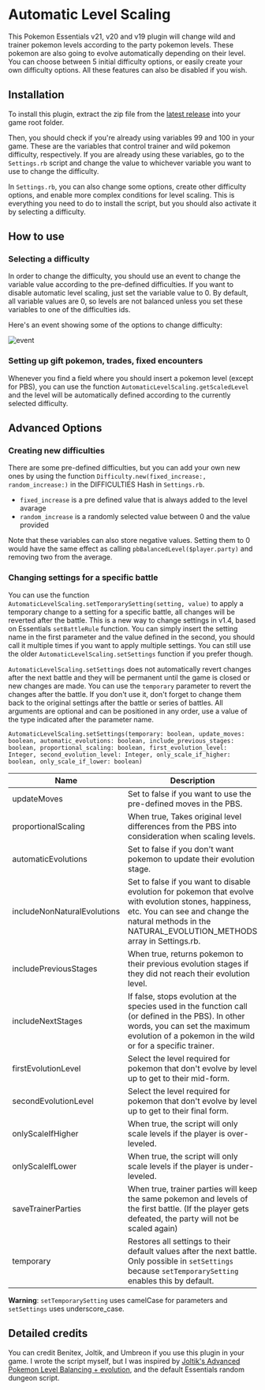 # Automatic Level Scaling

This Pokemon Essentials v21, v20 and v19 plugin will change wild and trainer pokemon levels according to the party pokemon levels. These pokemon are also going to evolve automatically depending on their level. You can choose between 5 initial difficulty options, or easily create your own difficulty options. All these features can also be disabled if you wish.

## Installation

To install this plugin, extract the zip file from the [latest release](https://github.com/Benitex/Automatic-Level-Scaling/releases) into your game root folder.

Then, you should check if you're already using variables 99 and 100 in your game. These are the variables that control trainer and wild pokemon difficulty, respectively.
If you are already using these variables, go to the `Settings.rb` script and change the value to whichever variable you want to use to change the difficulty.

In `Settings.rb`, you can also change some options, create other difficulty options, and enable more complex conditions for level scaling.
This is everything you need to do to install the script, but you should also activate it by selecting a difficulty.

## How to use

### Selecting a difficulty

In order to change the difficulty, you should use an event to change the variable value according to the pre-defined difficulties. If you want to disable automatic level scaling, just set the variable value to 0. By default, all variable values are 0, so levels are not balanced unless you set these variables to one of the difficulties ids.

Here's an event showing some of the options to change difficulty:

![event](https://user-images.githubusercontent.com/64505839/168475608-3907a7fa-f401-4aec-a05d-8d1a9ffe41b6.png)

### Setting up gift pokemon, trades, fixed encounters

Whenever you find a field where you should insert a pokemon level (except for PBS), you can use the function `AutomaticLevelScaling.getScaledLevel` and the level will be automatically defined according to the currently selected difficulty.

## Advanced Options

### Creating new difficulties

There are some pre-defined difficulties, but you can add your own new ones by using the function `Difficulty.new(fixed_increase:, random_increase:)` in the DIFFICULTIES Hash in `Settings.rb`.

* `fixed_increase` is a pre defined value that is always added to the level avarage
* `random_increase` is a randomly selected value between 0 and the value provided

Note that these variables can also store negative values. Setting them to 0 would have the same effect as calling `pbBalancedLevel($player.party)` and removing two from the average.

### Changing settings for a specific battle

You can use the function `AutomaticLevelScaling.setTemporarySetting(setting, value)` to apply a temporary change to a setting for a specific battle, all changes will be reverted after the battle. This is a new way to change settings in v1.4, based on Essentials `setBattleRule` function. You can simply insert the setting name in the first parameter and the value defined in the second, you should call it multiple times if you want to apply multiple settings. You can still use the older `AutomaticLevelScaling.setSettings` function if you prefer though.

`AutomaticLevelScaling.setSettings` does not automatically revert changes after the next battle and they will be permanent until the game is closed or new changes are made. You can use the `temporary` parameter to revert the changes after the battle. If you don't use it, don't forget to change them back to the original settings after the battle or series of battles. All arguments are optional and can be positioned in any order, use a value of the type indicated after the parameter name.

`AutomaticLevelScaling.setSettings(temporary: boolean, update_moves: boolean, automatic_evolutions: boolean, include_previous_stages: boolean, proportional_scaling: boolean, first_evolution_level: Integer, second_evolution_level: Integer, only_scale_if_higher: boolean, only_scale_if_lower: boolean)`

| Name | Description |
| ---- | ----------- |
| updateMoves | Set to false if you want to use the pre-defined moves in the PBS. |
| proportionalScaling | When true, Takes original level differences from the PBS into consideration when scaling levels. |
| automaticEvolutions | Set to false if you don't want pokemon to update their evolution stage. |
| includeNonNaturalEvolutions | Set to false if you want to disable evolution for pokemon that evolve with evolution stones, happiness, etc. You can see and change the natural methods in the NATURAL_EVOLUTION_METHODS array in Settings.rb. |
| includePreviousStages | When true, returns pokemon to their previous evolution stages if they did not reach their evolution level. |
| includeNextStages | If false, stops evolution at the species used in the function call (or defined in the PBS). In other words, you can set the maximum evolution of a pokemon in the wild or for a specific trainer. |
| firstEvolutionLevel | Select the level required for pokemon that don't evolve by level up to get to their mid-form. |
| secondEvolutionLevel | Select the level required for pokemon that don't evolve by level up to get to their final form. |
| onlyScaleIfHigher | When true, the script will only scale levels if the player is over-leveled. |
| onlyScaleIfLower | When true, the script will only scale levels if the player is under-leveled. |
| saveTrainerParties | When true, trainer parties will keep the same pokemon and levels of the first battle. (If the player gets defeated, the party will not be scaled again) |
| temporary | Restores all settings to their default values after the next battle. Only possible in `setSettings` because `setTemporarySetting` enables this by default. |

**Warning**: `setTemporarySetting` uses camelCase for parameters and `setSettings` uses underscore_case.

## Detailed credits

You can credit Benitex, Joltik, and Umbreon if you use this plugin in your game. I wrote the script myself, but I was inspired by [Joltik's Advanced Pokemon Level Balancing + evolution](https://www.pokecommunity.com/showthread.php?t=409828), and the default Essentials random dungeon script.
